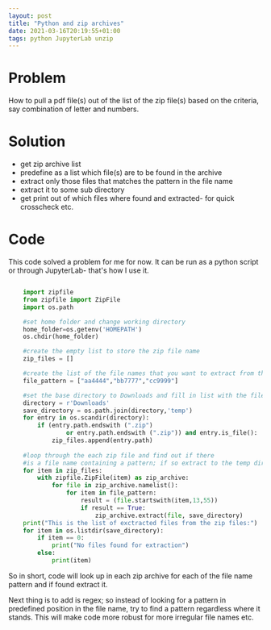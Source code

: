 ```yaml
---
layout: post
title: "Python and zip archives"
date: 2021-03-16T20:19:55+01:00
tags: python JupyterLab unzip
---
```

# Problem

How to pull a pdf file(s) out of the list of the zip file(s) based on the criteria, say combination of letter and numbers.

# Solution

- get zip archive list
- predefine as a list which file(s) are to be found in the archive
- extract only those files that matches the pattern in the file name
- extract it to some sub directory
- get print out of which files where found and extracted- for quick crosscheck etc.

# Code

This code solved a problem for me for now. It can be run as a python script or through JupyterLab- that's how I use it.

```python

    import zipfile
    from zipfile import ZipFile
    import os.path

    #set home folder and change working directory
    home_folder=os.getenv('HOMEPATH')
    os.chdir(home_folder)

    #create the empty list to store the zip file name
    zip_files = []

    #create the list of the file names that you want to extract from the zip file
    file_pattern = ["aa4444","bb7777","cc9999"]

    #set the base directory to Downloads and fill in list with the file names
    directory = r'Downloads'
    save_directory = os.path.join(directory,'temp')
    for entry in os.scandir(directory):
        if (entry.path.endswith (".zip")
                or entry.path.endswith (".zip")) and entry.is_file():
            zip_files.append(entry.path)
        
    #loop through the each zip file and find out if there 
    #is a file name containing a pattern; if so extract to the temp directory
    for item in zip_files:
        with zipfile.ZipFile(item) as zip_archive:
            for file in zip_archive.namelist():
                for item in file_pattern:
                    result = (file.startswith(item,13,55))
                    if result == True:
                        zip_archive.extract(file, save_directory)
    print("This is the list of exctracted files from the zip files:")
    for item in os.listdir(save_directory):
        if item == 0:
            print("No files found for extraction")
        else:
            print(item)
```

So in short, code will look up in each zip archive for each of the file name pattern and if found extract it.

Next thing is to add is regex; so instead of looking for a pattern in predefined position in the file name, try to find a pattern regardless where it stands.
This will make code more robust for more irregular file names etc.
